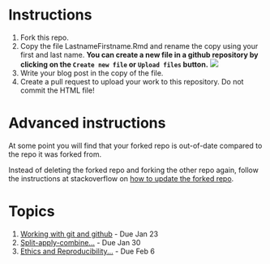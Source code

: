 # Instructions

1. Fork this repo. 
2. Copy the file LastnameFirstname.Rmd and rename the copy using your first and last name.
**You can create a new file in a github repository by clicking on the `Create new file` or `Upload files` button.**
![](images/create-file.png)
3. Write your blog post in the copy of the file.
4. Create a pull request to upload your work to this repository. Do not commit the HTML file!

# Advanced instructions

At some point you will find that your forked repo is out-of-date compared to the repo it was forked from. 

Instead of deleting the forked repo and forking the other repo again, follow the instructions at stackoverflow on [how to update the forked repo](http://stackoverflow.com/questions/20984802/how-can-i-keep-my-fork-in-sync-without-adding-a-separate-remote/21131381#21131381).


# Topics

1. [Working with git and github](https://github.com/stat585-at-ISU/blog-2019/blob/master/01/LastnameFirstname.Rmd) - Due Jan 23
2. [Split-apply-combine...](https://github.com/stat585-at-ISU/blog-2019/blob/master/02/LastnameFirstname.Rmd) - Due Jan 30
3. [Ethics and Reproducibility...](https://github.com/stat585-at-ISU/blog-2019/blob/master/03/LastnameFirstname.Rmd) - Due Feb 6

